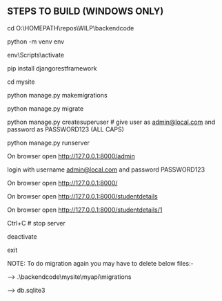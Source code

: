 STEPS TO BUILD (WINDOWS ONLY)
-----------------------------

cd O:\HOMEPATH\repos\WILP\backendcode

python -m venv env

env\Scripts\activate

pip install djangorestframework

cd mysite

python manage.py makemigrations

python manage.py migrate

python manage.py createsuperuser # give user as admin@local.com and password as PASSWORD123 (ALL CAPS)

python manage.py runserver

On browser open http://127.0.0.1:8000/admin

login with username admin@local.com and password PASSWORD123

On browser open http://127.0.0.1:8000/

On browser open http://127.0.0.1:8000/studentdetails

On browser open http://127.0.0.1:8000/studentdetails/1

Ctrl+C # stop server

deactivate

exit






NOTE: To do migration again you may have to delete below files:-

--> .\backendcode\mysite\myapi\migrations

--> db.sqlite3
